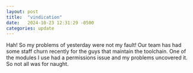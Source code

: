 ```yaml
---
layout: post
title:  "vindication"
date:   2024-10-23 12:31:29 -0500
categories: update
---
```

<p>Hah!  So my problems of yesterday were not my fault!  Our team has had some staff churn recently for the guys that maintain the toolchain.  One of the modules I use had a permissions issue and my problems uncovered it.  So not all was for naught.</p>


